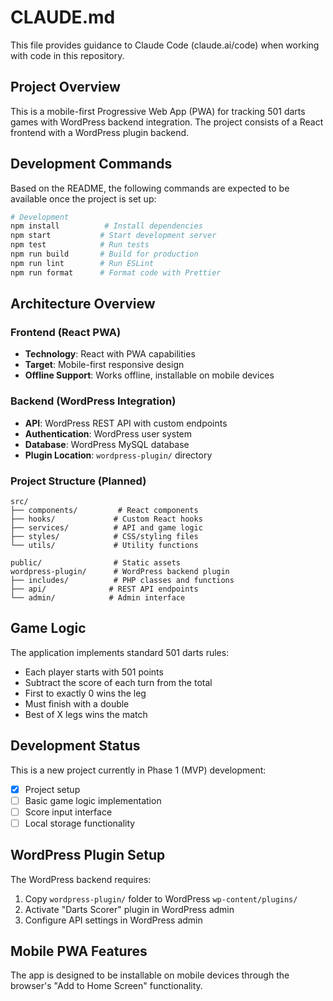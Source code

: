 # CLAUDE.md

This file provides guidance to Claude Code (claude.ai/code) when working with code in this repository.

## Project Overview

This is a mobile-first Progressive Web App (PWA) for tracking 501 darts games with WordPress backend integration. The project consists of a React frontend with a WordPress plugin backend.

## Development Commands

Based on the README, the following commands are expected to be available once the project is set up:

```bash
# Development
npm install          # Install dependencies
npm start           # Start development server
npm test            # Run tests
npm run build       # Build for production
npm run lint        # Run ESLint
npm run format      # Format code with Prettier
```

## Architecture Overview

### Frontend (React PWA)
- **Technology**: React with PWA capabilities
- **Target**: Mobile-first responsive design
- **Offline Support**: Works offline, installable on mobile devices

### Backend (WordPress Integration)
- **API**: WordPress REST API with custom endpoints
- **Authentication**: WordPress user system
- **Database**: WordPress MySQL database
- **Plugin Location**: `wordpress-plugin/` directory

### Project Structure (Planned)
```
src/
├── components/         # React components
├── hooks/             # Custom React hooks  
├── services/          # API and game logic
├── styles/            # CSS/styling files
└── utils/             # Utility functions

public/                # Static assets
wordpress-plugin/      # WordPress backend plugin
├── includes/          # PHP classes and functions
├── api/              # REST API endpoints
└── admin/            # Admin interface
```

## Game Logic

The application implements standard 501 darts rules:
- Each player starts with 501 points
- Subtract the score of each turn from the total
- First to exactly 0 wins the leg
- Must finish with a double
- Best of X legs wins the match

## Development Status

This is a new project currently in Phase 1 (MVP) development:
- [x] Project setup
- [ ] Basic game logic implementation
- [ ] Score input interface
- [ ] Local storage functionality

## WordPress Plugin Setup

The WordPress backend requires:
1. Copy `wordpress-plugin/` folder to WordPress `wp-content/plugins/`
2. Activate "Darts Scorer" plugin in WordPress admin
3. Configure API settings in WordPress admin

## Mobile PWA Features

The app is designed to be installable on mobile devices through the browser's "Add to Home Screen" functionality.